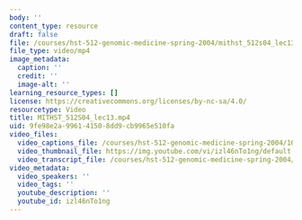 ```yaml
---
body: ''
content_type: resource
draft: false
file: /courses/hst-512-genomic-medicine-spring-2004/mithst_512s04_lec13_360p_16_9.mp4
file_type: video/mp4
image_metadata:
  caption: ''
  credit: ''
  image-alt: ''
learning_resource_types: []
license: https://creativecommons.org/licenses/by-nc-sa/4.0/
resourcetype: Video
title: MITHST_512S04_lec13.mp4
uid: 9fe98e2a-9961-4150-8dd9-cb9965e510fa
video_files:
  video_captions_file: /courses/hst-512-genomic-medicine-spring-2004/1OMRgcmUORi_yPSp4uf7NTyEKDhzBchKU_transcript.webvtt
  video_thumbnail_file: https://img.youtube.com/vi/izl46nTo1ng/default.jpg
  video_transcript_file: /courses/hst-512-genomic-medicine-spring-2004/1OMRgcmUORi_yPSp4uf7NTyEKDhzBchKU_transcript.pdf
video_metadata:
  video_speakers: ''
  video_tags: ''
  youtube_description: ''
  youtube_id: izl46nTo1ng
---
```

